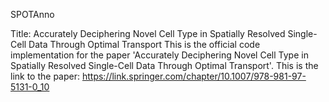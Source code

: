 SPOTAnno

Title: Accurately Deciphering Novel Cell Type in Spatially Resolved Single-Cell Data Through Optimal Transport
This is the official code implementation for the paper 'Accurately Deciphering Novel Cell Type in Spatially Resolved Single-Cell Data Through Optimal Transport'.
This is the link to the paper: https://link.springer.com/chapter/10.1007/978-981-97-5131-0_10
